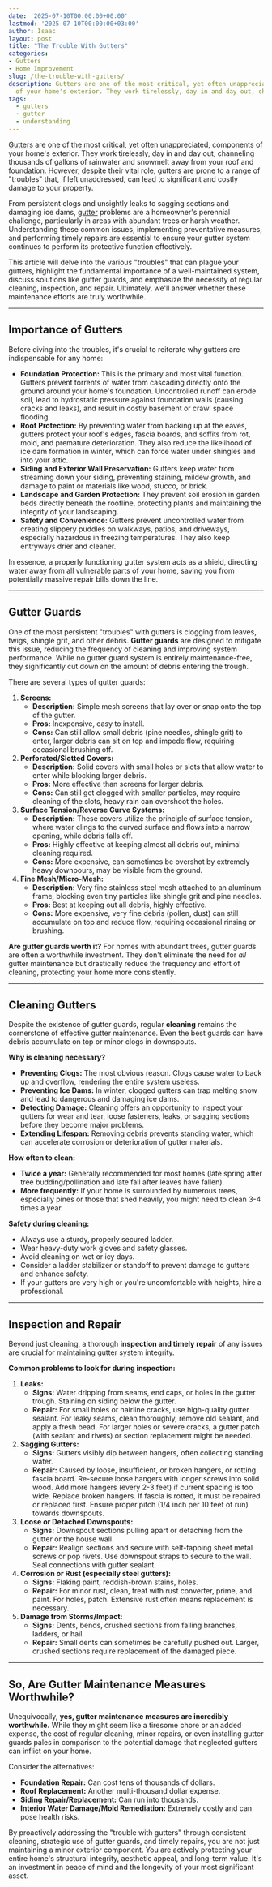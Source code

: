 ```yaml
---
date: '2025-07-10T00:00:00+00:00'
lastmod: '2025-07-10T00:00:00+03:00'
author: Isaac
layout: post
title: "The Trouble With Gutters"
categories:
- Gutters
- Home Improvement
slug: /the-trouble-with-gutters/
description: Gutters are one of the most critical, yet often unappreciated, components
  of your home's exterior. They work tirelessly, day in and day out, channeling tho...
tags: 
  - gutters
  - gutter
  - understanding
---
```

[Gutters](/posts/all-american-gutters-reviews/) are one of the most critical, yet often unappreciated, components of your home's exterior. They work tirelessly, day in and day out, channeling thousands of gallons of rainwater and snowmelt away from your roof and foundation. However, despite their vital role, gutters are prone to a range of "troubles" that, if left unaddressed, can lead to significant and costly damage to your property.

From persistent clogs and unsightly leaks to sagging sections and damaging ice dams, [gutter](/posts/are-gutters-necessary/) problems are a homeowner's perennial challenge, particularly in areas with abundant trees or harsh weather. Understanding these common issues, implementing preventative measures, and performing timely repairs are essential to ensure your gutter system continues to perform its protective function effectively.

This article will delve into the various "troubles" that can plague your gutters, highlight the fundamental importance of a well-maintained system, discuss solutions like gutter guards, and emphasize the necessity of regular cleaning, inspection, and repair. Ultimately, we'll answer whether these maintenance efforts are truly worthwhile.

---

## Importance of Gutters

Before diving into the troubles, it's crucial to reiterate why gutters are indispensable for any home:

* **Foundation Protection:** This is the primary and most vital function. Gutters prevent torrents of water from cascading directly onto the ground around your home's foundation. Uncontrolled runoff can erode soil, lead to hydrostatic pressure against foundation walls (causing cracks and leaks), and result in costly basement or crawl space flooding.
* **Roof Protection:** By preventing water from backing up at the eaves, gutters protect your roof's edges, fascia boards, and soffits from rot, mold, and premature deterioration. They also reduce the likelihood of ice dam formation in winter, which can force water under shingles and into your attic.
* **Siding and Exterior Wall Preservation:** Gutters keep water from streaming down your siding, preventing staining, mildew growth, and damage to paint or materials like wood, stucco, or brick.
* **Landscape and Garden Protection:** They prevent soil erosion in garden beds directly beneath the roofline, protecting plants and maintaining the integrity of your landscaping.
* **Safety and Convenience:** Gutters prevent uncontrolled water from creating slippery puddles on walkways, patios, and driveways, especially hazardous in freezing temperatures. They also keep entryways drier and cleaner.

In essence, a properly functioning gutter system acts as a shield, directing water away from all vulnerable parts of your home, saving you from potentially massive repair bills down the line.

---

## Gutter Guards

One of the most persistent "troubles" with gutters is clogging from leaves, twigs, shingle grit, and other debris. **Gutter guards** are designed to mitigate this issue, reducing the frequency of cleaning and improving system performance. While no gutter guard system is entirely maintenance-free, they significantly cut down on the amount of debris entering the trough.

There are several types of gutter guards:

1.  **Screens:**
    * **Description:** Simple mesh screens that lay over or snap onto the top of the gutter.
    * **Pros:** Inexpensive, easy to install.
    * **Cons:** Can still allow small debris (pine needles, shingle grit) to enter, larger debris can sit on top and impede flow, requiring occasional brushing off.
2.  **Perforated/Slotted Covers:**
    * **Description:** Solid covers with small holes or slots that allow water to enter while blocking larger debris.
    * **Pros:** More effective than screens for larger debris.
    * **Cons:** Can still get clogged with smaller particles, may require cleaning of the slots, heavy rain can overshoot the holes.
3.  **Surface Tension/Reverse Curve Systems:**
    * **Description:** These covers utilize the principle of surface tension, where water clings to the curved surface and flows into a narrow opening, while debris falls off.
    * **Pros:** Highly effective at keeping almost all debris out, minimal cleaning required.
    * **Cons:** More expensive, can sometimes be overshot by extremely heavy downpours, may be visible from the ground.
4.  **Fine Mesh/Micro-Mesh:**
    * **Description:** Very fine stainless steel mesh attached to an aluminum frame, blocking even tiny particles like shingle grit and pine needles.
    * **Pros:** Best at keeping out all debris, highly effective.
    * **Cons:** More expensive, very fine debris (pollen, dust) can still accumulate on top and reduce flow, requiring occasional rinsing or brushing.

**Are gutter guards worth it?** For homes with abundant trees, gutter guards are often a worthwhile investment. They don't eliminate the need for *all* gutter maintenance but drastically reduce the frequency and effort of cleaning, protecting your home more consistently.

---

## Cleaning Gutters

Despite the existence of gutter guards, regular **cleaning** remains the cornerstone of effective gutter maintenance. Even the best guards can have debris accumulate on top or minor clogs in downspouts.

**Why is cleaning necessary?**
* **Preventing Clogs:** The most obvious reason. Clogs cause water to back up and overflow, rendering the entire system useless.
* **Preventing Ice Dams:** In winter, clogged gutters can trap melting snow and lead to dangerous and damaging ice dams.
* **Detecting Damage:** Cleaning offers an opportunity to inspect your gutters for wear and tear, loose fasteners, leaks, or sagging sections before they become major problems.
* **Extending Lifespan:** Removing debris prevents standing water, which can accelerate corrosion or deterioration of gutter materials.

**How often to clean:**
* **Twice a year:** Generally recommended for most homes (late spring after tree budding/pollination and late fall after leaves have fallen).
* **More frequently:** If your home is surrounded by numerous trees, especially pines or those that shed heavily, you might need to clean 3-4 times a year.

**Safety during cleaning:**
* Always use a sturdy, properly secured ladder.
* Wear heavy-duty work gloves and safety glasses.
* Avoid cleaning on wet or icy days.
* Consider a ladder stabilizer or standoff to prevent damage to gutters and enhance safety.
* If your gutters are very high or you're uncomfortable with heights, hire a professional.

---

## Inspection and Repair

Beyond just cleaning, a thorough **inspection and timely repair** of any issues are crucial for maintaining gutter system integrity.

**Common problems to look for during inspection:**

1.  **Leaks:**
    * **Signs:** Water dripping from seams, end caps, or holes in the gutter trough. Staining on siding below the gutter.
    * **Repair:** For small holes or hairline cracks, use high-quality gutter sealant. For leaky seams, clean thoroughly, remove old sealant, and apply a fresh bead. For larger holes or severe cracks, a gutter patch (with sealant and rivets) or section replacement might be needed.
2.  **Sagging Gutters:**
    * **Signs:** Gutters visibly dip between hangers, often collecting standing water.
    * **Repair:** Caused by loose, insufficient, or broken hangers, or rotting fascia board. Re-secure loose hangers with longer screws into solid wood. Add more hangers (every 2-3 feet) if current spacing is too wide. Replace broken hangers. If fascia is rotted, it must be repaired or replaced first. Ensure proper pitch (1/4 inch per 10 feet of run) towards downspouts.
3.  **Loose or Detached Downspouts:**
    * **Signs:** Downspout sections pulling apart or detaching from the gutter or the house wall.
    * **Repair:** Realign sections and secure with self-tapping sheet metal screws or pop rivets. Use downspout straps to secure to the wall. Seal connections with gutter sealant.
4.  **Corrosion or Rust (especially steel gutters):**
    * **Signs:** Flaking paint, reddish-brown stains, holes.
    * **Repair:** For minor rust, clean, treat with rust converter, prime, and paint. For holes, patch. Extensive rust often means replacement is necessary.
5.  **Damage from Storms/Impact:**
    * **Signs:** Dents, bends, crushed sections from falling branches, ladders, or hail.
    * **Repair:** Small dents can sometimes be carefully pushed out. Larger, crushed sections require replacement of the damaged piece.

---

## So, Are Gutter Maintenance Measures Worthwhile?

Unequivocally, **yes, gutter maintenance measures are incredibly worthwhile.** While they might seem like a tiresome chore or an added expense, the cost of regular cleaning, minor repairs, or even installing gutter guards pales in comparison to the potential damage that neglected gutters can inflict on your home.

Consider the alternatives:
* **Foundation Repair:** Can cost tens of thousands of dollars.
* **Roof Replacement:** Another multi-thousand dollar expense.
* **Siding Repair/Replacement:** Can run into thousands.
* **Interior Water Damage/Mold Remediation:** Extremely costly and can pose health risks.

By proactively addressing the "trouble with gutters" through consistent cleaning, strategic use of gutter guards, and timely repairs, you are not just maintaining a minor exterior component. You are actively protecting your entire home's structural integrity, aesthetic appeal, and long-term value. It's an investment in peace of mind and the longevity of your most significant asset.
